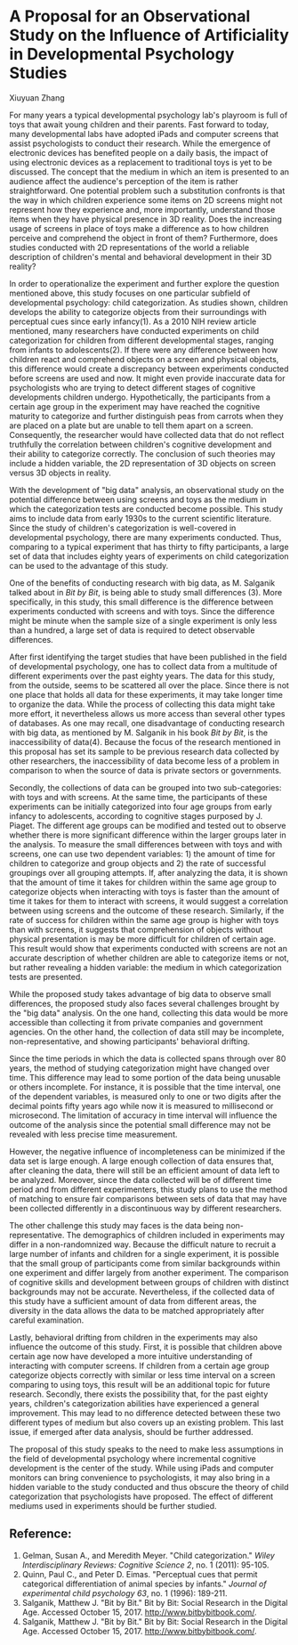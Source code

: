 # A Proposal for an Observational Study on the Influence of Artificiality in Developmental Psychology Studies

Xiuyuan Zhang

For many years a typical developmental psychology lab's playroom is full of toys that await young children and their parents. Fast forward to today, many developmental labs have adopted iPads and computer screens that assist psychologists to conduct their research. While the emergence of electronic devices has benefited people on a daily basis, the impact of using electronic devices as a replacement to traditional toys is yet to be discussed. The concept that the medium in which an item is presented to an audience affect the audience's perception of the item is rather straightforward. One potential problem such a substitution confronts is that  the way in which children experience some items on 2D screens might not represent how they experience and, more importantly, understand those items when they have physical presence in 3D reality. Does the increasing usage of screens in place of toys make a difference as to how children perceive and comprehend the object in front of them? Furthermore, does studies conducted with 2D representations of the world a reliable description of children's mental and behavioral development in their 3D reality?

In order to operationalize the experiment and further explore the question mentioned above, this study focuses on one particular subfield of developmental psychology: child categorization. As studies shown, children develops the ability to categorize objects from their surroundings with perceptual cues since early infancy(1). As a 2010 NIH review article mentioned, many researchers have conducted experiments on child categorization for children from different developmental stages, ranging from infants to adolescents(2). If there were any difference between how children react and comprehend objects on a screen and physical objects, this difference would create a discrepancy between experiments conducted before screens are used and now. It might even provide inaccurate data for psychologists who are trying to detect different stages of cognitive developments children undergo. Hypothetically, the participants from a certain age group in the experiment may have reached the cognitive maturity to categorize and further distinguish peas from carrots when they are placed on a plate but are unable to tell them apart on a screen. Consequently, the researcher would have collected data that do not reflect truthfully the correlation between children's cognitive development and their ability to categorize correctly. The conclusion of such theories may include a hidden variable, the 2D representation of 3D objects on screen versus 3D objects in reality. 

With the development of "big data" analysis, an observational study on the potential difference between using screens and toys as the medium in which the categorization tests are conducted become possible. This study aims to include data from early 1930s to the current scientific literature. Since the study of children's categorization is well-covered in developmental psychology, there are many experiments conducted. Thus, comparing to a typical experiment that has thirty to fifty participants, a large set of data that includes eighty years of experiments on child categorization can be used to the advantage of this study.

One of the benefits of conducting research with big data, as M. Salganik talked about in *Bit by Bit*, is being able to study small differences (3). More specifically, in this study, this small difference is the difference between experiments conducted with screens and with toys. Since the difference might be minute when the sample size of a single experiment is only less than a hundred, a large set of data is required to detect observable differences. 

After first identifying the target studies that have been published in the field of developmental psychology, one has to collect data from a multitude of different experiments over the past eighty years. The data for this study, from the outside, seems to be scattered all over the place. Since there is not one place that holds all data for these experiments, it may take longer time to organize the data. While the process of collecting this data might take more effort, it nevertheless allows us more access than several other types of databases. As one may recall, one disadvantage of conducting research with big data, as mentioned by M. Salganik in his book *Bit by Bit*, is the inaccessibility of data(4). Because the focus of the research mentioned in this proposal has set its sample to be previous research data collected by other researchers, the inaccessibility of data become less of a problem in comparison to when the source of data is private sectors or governments.

Secondly, the collections of data can be grouped into two sub-categories: with toys and with screens. At the same time, the participants of these experiments can be initially categorized into four age groups from early infancy to adolescents, according to cognitive stages purposed by J. Piaget. The different age groups can be modified and tested out to observe whether there is more significant difference within the larger groups later in the analysis. To measure the small differences between with toys and with screens, one can use two dependent variables: 1) the amount of time for children to categorize and group objects and 2) the rate of successful groupings over all grouping attempts. If, after analyzing the data, it is shown that the amount of time it takes for children within the same age group to categorize objects when interacting with toys is faster than the amount of time it takes for them to interact with screens, it would suggest a correlation between using screens and the outcome of these research. Similarly, if the rate of success for children within the same age group is higher with toys than with screens, it suggests that comprehension of objects without physical presentation is may be more difficult for children of certain age. This result would show that experiments conducted with screens are not an accurate description of whether children are able to categorize items or not, but rather revealing a hidden variable: the medium in which categorization tests are presented. 

While the proposed study takes advantage of big data to observe small differences, the proposed study also faces several challenges brought by the "big data" analysis. On the one hand, collecting this data would be more accessible than collecting it from private companies and government agencies. On the other hand, the collection of data still may be incomplete, non-representative, and showing participants' behavioral drifting.

Since the time periods in which the data is collected spans through over 80 years, the method of studying categorization might have changed over time. This difference may lead to some portion of the data being unusable or others incomplete. For instance, it is possible that the time interval, one of the dependent variables, is measured only to one or two digits after the decimal points fifty years ago while now it is measured to millisecond or microsecond. The limitation of accuracy in time interval will influence the outcome of the analysis since the potential small difference may not be revealed with less precise time measurement. 
 
However, the negative influence of incompleteness can be minimized if the data set is large enough. A large enough collection of data ensures that, after cleaning the data, there will still be an efficient amount of data left to be analyzed. Moreover, since the data collected will be of different time period and from different experimenters, this study plans to use the method of matching to ensure fair comparisons between sets of data that may have been collected differently in a discontinuous way by different researchers. 

The other challenge this study may faces is the data being non-representative. The demographics of children included in experiments may differ in a non-randomnized way. Because the difficult nature to recruit a large number of infants and children for a single experiment, it is possible that the small group of participants come from similar backgrounds within one experiment and differ largely from another experiment. The comparison of cognitive skills and development between groups of children with distinct backgrounds may not be accurate. Nevertheless, if the collected data of this study have a sufficient amount of data from different areas, the diversity in the data allows the data to be matched appropriately after careful examination.

Lastly, behavioral drifting from children in the experiments may also influence the outcome of this study. First, it is possible that children above certain age now have developed a more intuitive understanding of interacting with computer screens. If children from a certain age group categorize objects correctly with similar or less time interval on a screen comparing to using toys, this result will be an additional topic for future research. Secondly, there exists the possibility that, for the past eighty years, children's categorization abilities have experienced a general improvement. This may lead to no difference detected between these two different types of medium but also covers up an existing problem. This last issue, if emerged after data analysis, should be further addressed. 

The proposal of this study speaks to the need to make less assumptions in the field of developmental psychology where incremental cognitive development is the center of the study. While using iPads and computer monitors can bring convenience to psychologists, it may also bring in a hidden variable to the study conducted and thus obscure the theory of child categorization that psychologists have proposed. The effect of different mediums used in experiments should be further studied.

## Reference: 
1. Gelman, Susan A., and Meredith Meyer. "Child categorization." *Wiley Interdisciplinary Reviews: Cognitive Science 2*, no. 1 (2011): 95-105.
2. Quinn, Paul C., and Peter D. Eimas. "Perceptual cues that permit categorical differentiation of animal species by infants." *Journal of experimental child psychology 63*, no. 1 (1996): 189-211.
3. Salganik, Matthew J. "Bit by Bit." Bit by Bit: Social Research in the Digital Age. Accessed October 15, 2017. http://www.bitbybitbook.com/.
4. Salganik, Matthew J. "Bit by Bit." Bit by Bit: Social Research in the Digital Age. Accessed October 15, 2017. http://www.bitbybitbook.com/.
